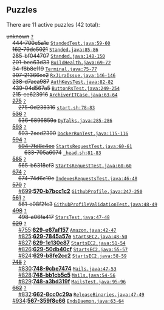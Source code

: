 ## Puzzles

There are 11 active puzzles (42 total):


<del>unknown</del> [`?`](../master/?)<br/>
&nbsp;&nbsp;&nbsp;&nbsp;<del>444-700e5a1e</del> [`StandedTest.java:59-60`](../master/rultor-drain/src/test/java/com/rultor/drain/StandedTest.java#L59-L60)<br/>
&nbsp;&nbsp;&nbsp;&nbsp;<del>162-79dc5021</del> [`Standed.java:85-86`](../master/rultor-drain/src/main/java/com/rultor/drain/Standed.java#L85-L86)<br/>
&nbsp;&nbsp;&nbsp;&nbsp;<del>285-bf044707</del> [`Standed.java:148-150`](../master/rultor-drain/src/main/java/com/rultor/drain/Standed.java#L148-L150)<br/>
&nbsp;&nbsp;&nbsp;&nbsp;<del>201-bee63d33</del> [`BuildHealth.java:69-72`](../master/rultor-widget/src/main/java/com/rultor/widget/BuildHealth.java#L69-L72)<br/>
&nbsp;&nbsp;&nbsp;&nbsp;<del>34-f8b8e119</del> [`Terminal.java:75-77`](../master/rultor-base/src/main/java/com/rultor/shell/Terminal.java#L75-L77)<br/>
&nbsp;&nbsp;&nbsp;&nbsp;<del>307-21366cc2</del> [`RxJiraIssue.java:146-146`](../master/rultor-base/src/main/java/com/rultor/ext/jira/RxJiraIssue.java#L146-L146)<br/>
&nbsp;&nbsp;&nbsp;&nbsp;<del>238-d7aca987</del> [`AuthKeysTest.java:82-82`](../master/rultor-web/src/test/java/com/rultor/web/AuthKeysTest.java#L82-L82)<br/>
&nbsp;&nbsp;&nbsp;&nbsp;<del>439-04d567a5</del> [`ButtonRsTest.java:249-254`](../master/rultor-web/src/test/java/com/rultor/web/ButtonRsTest.java#L249-L254)<br/>
&nbsp;&nbsp;&nbsp;&nbsp;<del>215-ce623916</del> [`ArchiverITCase.java:63-64`](../master/rultor-users/src/test/java/com/rultor/users/pgsql/ArchiverITCase.java#L63-L64)<br/>
&nbsp;&nbsp;&nbsp;&nbsp;[<del>275</del>](https://github.com/rultor/rultor/issues/275) [`?`](../master/?)<br/>
&nbsp;&nbsp;&nbsp;&nbsp;&nbsp;&nbsp;&nbsp;&nbsp;<del>275-0d238316</del> [`start.sh:78-83`](../master/rultor-conveyer/src/main/resources/start.sh#L78-L83)<br/>
&nbsp;&nbsp;&nbsp;&nbsp;[<del>536</del>](https://github.com/yegor256/rultor/issues/536) [`?`](../master/?)<br/>
&nbsp;&nbsp;&nbsp;&nbsp;&nbsp;&nbsp;&nbsp;&nbsp;<del>536-6896859a</del> [`DyTalks.java:285-286`](../master/src/main/java/com/rultor/dynamo/DyTalks.java#L285-L286)<br/>
&nbsp;&nbsp;&nbsp;&nbsp;[<del>593</del>](https://github.com/yegor256/rultor/issues/593) [`?`](../master/?)<br/>
&nbsp;&nbsp;&nbsp;&nbsp;&nbsp;&nbsp;&nbsp;&nbsp;<del>593-2aed2390</del> [`DockerRunTest.java:115-116`](../master/src/test/java/com/rultor/agents/req/DockerRunTest.java#L115-L116)<br/>
&nbsp;&nbsp;&nbsp;&nbsp;[<del>594</del>](https://github.com/yegor256/rultor/issues/594) [`?`](../master/?)<br/>
&nbsp;&nbsp;&nbsp;&nbsp;&nbsp;&nbsp;&nbsp;&nbsp;[<del>594-7fd8c4ec</del>](https://github.com/yegor256/rultor/issues/633) [`StartsRequestTest.java:60-61`](../master/src/test/java/com/rultor/agents/req/StartsRequestTest.java#L60-L61)<br/>
&nbsp;&nbsp;&nbsp;&nbsp;&nbsp;&nbsp;&nbsp;&nbsp;&nbsp;&nbsp;&nbsp;&nbsp;<del>633-705a6074</del> [`_head.sh:81-83`](../master/src/main/resources/com/rultor/agents/req/_head.sh#L81-L83)<br/>
&nbsp;&nbsp;&nbsp;&nbsp;[<del>565</del>](https://github.com/yegor256/rultor/issues/565) [`?`](../master/?)<br/>
&nbsp;&nbsp;&nbsp;&nbsp;&nbsp;&nbsp;&nbsp;&nbsp;<del>565-b6318cf3</del> [`StartsRequestTest.java:60-60`](../master/src/test/java/com/rultor/agents/req/StartsRequestTest.java#L60-L60)<br/>
&nbsp;&nbsp;&nbsp;&nbsp;[<del>674</del>](https://github.com/yegor256/rultor/issues/674) [`?`](../master/?)<br/>
&nbsp;&nbsp;&nbsp;&nbsp;&nbsp;&nbsp;&nbsp;&nbsp;<del>674-74d6c10e</del> [`IndexesRequestsTest.java:46-48`](../master/src/test/java/com/rultor/agents/github/IndexesRequestsTest.java#L46-L48)<br/>
&nbsp;&nbsp;&nbsp;&nbsp;[<del>570</del>](https://github.com/yegor256/rultor/issues/570) [`?`](../master/?)<br/>
&nbsp;&nbsp;&nbsp;&nbsp;&nbsp;&nbsp;&nbsp;&nbsp;[#699](:https://github.com/yegor256/rultor/issues/699):[**570-b7bcc1c2**](https://github.com/yegor256/rultor/issues/699) [`GithubProfile.java:247-250`](../master/src/main/java/com/rultor/profiles/GithubProfile.java#L247-L250)<br/>
&nbsp;&nbsp;&nbsp;&nbsp;[<del>561</del>](https://github.com/yegor256/rultor/issues/561) [`?`](../master/?)<br/>
&nbsp;&nbsp;&nbsp;&nbsp;&nbsp;&nbsp;&nbsp;&nbsp;<del>561-e08f2fc3</del> [`GithubProfileValidationTest.java:48-49`](../master/src/test/java/com/rultor/profiles/GithubProfileValidationTest.java#L48-L49)<br/>
&nbsp;&nbsp;&nbsp;&nbsp;[<del>498</del>](https://github.com/yegor256/rultor/issues/498) [`?`](../master/?)<br/>
&nbsp;&nbsp;&nbsp;&nbsp;&nbsp;&nbsp;&nbsp;&nbsp;<del>498-a06fa417</del> [`StarsTest.java:47-48`](../master/src/test/java/com/rultor/agents/github/StarsTest.java#L47-L48)<br/>
&nbsp;&nbsp;&nbsp;&nbsp;[<del>629</del>](https://github.com/yegor256/rultor/issues/629) [`?`](../master/?)<br/>
&nbsp;&nbsp;&nbsp;&nbsp;&nbsp;&nbsp;&nbsp;&nbsp;[#755](:https://github.com/yegor256/rultor/issues/755):[**629-e67af157**](https://github.com/yegor256/rultor/issues/755) [`Amazon.java:42-47`](../master/src/main/java/com/rultor/agents/ec2/Amazon.java#L42-L47)<br/>
&nbsp;&nbsp;&nbsp;&nbsp;&nbsp;&nbsp;&nbsp;&nbsp;[#825](:https://github.com/yegor256/rultor/issues/825):[**629-7845a57e**](https://github.com/yegor256/rultor/issues/825) [`StartsEC2.java:48-50`](../master/src/main/java/com/rultor/agents/ec2/StartsEC2.java#L48-L50)<br/>
&nbsp;&nbsp;&nbsp;&nbsp;&nbsp;&nbsp;&nbsp;&nbsp;[#827](:https://github.com/yegor256/rultor/issues/827):[**629-1e130e87**](https://github.com/yegor256/rultor/issues/827) [`StartsEC2.java:51-54`](../master/src/main/java/com/rultor/agents/ec2/StartsEC2.java#L51-L54)<br/>
&nbsp;&nbsp;&nbsp;&nbsp;&nbsp;&nbsp;&nbsp;&nbsp;[#826](:https://github.com/yegor256/rultor/issues/826):[**629-50db40cf**](https://github.com/yegor256/rultor/issues/826) [`StartsEC2.java:55-57`](../master/src/main/java/com/rultor/agents/ec2/StartsEC2.java#L55-L57)<br/>
&nbsp;&nbsp;&nbsp;&nbsp;&nbsp;&nbsp;&nbsp;&nbsp;[#824](:https://github.com/yegor256/rultor/issues/824):[**629-b8fe2cc2**](https://github.com/yegor256/rultor/issues/824) [`StartsEC2.java:58-59`](../master/src/main/java/com/rultor/agents/ec2/StartsEC2.java#L58-L59)<br/>
&nbsp;&nbsp;&nbsp;&nbsp;[<del>748</del>](https://github.com/yegor256/rultor/issues/748) [`?`](../master/?)<br/>
&nbsp;&nbsp;&nbsp;&nbsp;&nbsp;&nbsp;&nbsp;&nbsp;[#830](:https://github.com/yegor256/rultor/issues/830):[**748-9cbe7474**](https://github.com/yegor256/rultor/issues/830) [`Mails.java:47-53`](../master/src/main/java/com/rultor/agents/Mails.java#L47-L53)<br/>
&nbsp;&nbsp;&nbsp;&nbsp;&nbsp;&nbsp;&nbsp;&nbsp;[#828](:https://github.com/yegor256/rultor/issues/828):[**748-bb1cb5c5**](https://github.com/yegor256/rultor/issues/828) [`Mails.java:54-56`](../master/src/main/java/com/rultor/agents/Mails.java#L54-L56)<br/>
&nbsp;&nbsp;&nbsp;&nbsp;&nbsp;&nbsp;&nbsp;&nbsp;[#829](:https://github.com/yegor256/rultor/issues/829):[**748-a3bd319f**](https://github.com/yegor256/rultor/issues/829) [`MailsTest.java:95-96`](../master/src/test/java/com/rultor/agents/MailsTest.java#L95-L96)<br/>
&nbsp;&nbsp;&nbsp;&nbsp;[<del>662</del>](https://github.com/yegor256/rultor/issues/662) [`?`](../master/?)<br/>
&nbsp;&nbsp;&nbsp;&nbsp;&nbsp;&nbsp;&nbsp;&nbsp;[#832](:https://github.com/yegor256/rultor/issues/832):[**662-8cc0c29a**](https://github.com/yegor256/rultor/issues/832) [`ReleaseBinaries.java:47-49`](../master/src/main/java/com/rultor/agents/github/ReleaseBinaries.java#L47-L49)<br/>
&nbsp;&nbsp;&nbsp;&nbsp;[#934](:https://github.com/yegor256/rultor/issues/934):[**567-359f8c66**](https://github.com/yegor256/rultor/issues/934) [`EndsDaemon.java:63-64`](../master/src/main/java/com/rultor/agents/daemons/EndsDaemon.java#L63-L64)<br/>